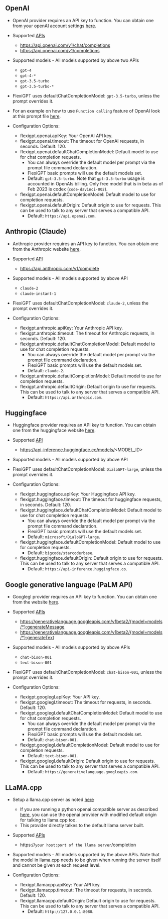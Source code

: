 ## OpenAI

- OpenAI provider requires an API key to function. You can obtain one from your openAI account settings [here](https://beta.openai.com/account/api-keys).

- Supported [APIs](https://platform.openai.com/docs/api-reference)

  - https://api.openai.com/v1/chat/completions
  - https://api.openai.com/v1/completions

- Supported models - All models supported by above two APIs

  - `gpt-4`
  - `gpt-4-*`
  - `gpt-3.5-turbo`
  - `gpt-3.5-turbo-*`

- FlexiGPT uses defaultChatCompletionModel: `gpt-3.5-turbo`, unless the prompt overrides it.

- For an example on how to use `Function calling` feature of OpenAI look at this prompt file [here](https://github.com/ppipada/vscode-flexigpt/blob/main/media/prompts/gobasic.js).

- Configuration Options:

  - flexigpt.openai.apiKey: Your OpenAI API key.
  - flexigpt.openai.timeout: The timeout for OpenAI requests, in seconds. Default: 120.
  - flexigpt.openai.defaultChatCompletionModel: Default model to use for chat completion requests.
    - You can always override the default model per prompt via the prompt file command declaration.
    - FlexiGPT basic prompts will use the default models set.
    - Default: `gpt-3.5-turbo`. Note that `gpt-3.5-turbo` usage is accounted in OpenAIs billing. Only free model that is in beta as of Feb 2023 is codex (`code-davinci-002`).
  - flexigpt.openai.defaultCompletionModel: Default model to use for completion requests.
  - flexigpt.openai.defaultOrigin: Default origin to use for requests. This can be used to talk to any server that serves a compatible API.
    - Default: `https://api.openai.com`.

## Anthropic (Claude)

- Anthropic provider requires an API key to function. You can obtain one from the Anthropic website [here](https://docs.anthropic.com/claude/docs/getting-access-to-claude).

- Supported [API](https://docs.anthropic.com/claude/reference/getting-started-with-the-api)

  - https://api.anthropic.com/v1/complete

- Supported models - All models supported by above API

  - `claude-2`
  - `claude-instant-1`

- FlexiGPT uses defaultChatCompletionModel: `claude-2`, unless the prompt overrides it.

- Configuration Options:

  - flexigpt.anthropic.apiKey: Your Anthropic API key.
  - flexigpt.anthropic.timeout: The timeout for Anthropic requests, in seconds. Default: 120.
  - flexigpt.anthropic.defaultChatCompletionModel: Default model to use for chat completion requests.
    - You can always override the default model per prompt via the prompt file command declaration.
    - FlexiGPT basic prompts will use the default models set.
    - Default: `claude-2`.
  - flexigpt.anthropic.defaultCompletionModel: Default model to use for completion requests.
  - flexigpt.anthropic.defaultOrigin: Default origin to use for requests. This can be used to talk to any server that serves a compatible API.
    - Default: `https://api.anthropic.com`.

## Huggingface

- Huggingface provider requires an API key to function. You can obtain one from the huggingface website [here](https://huggingface.co/settings/tokens).

- Supported [API](https://huggingface.co/docs/api-inference/quicktour)

  - https://api-inference.huggingface.co/models/<MODEL_ID>

- Supported models - All models supported by above API

- FlexiGPT uses defaultChatCompletionModel: `DialoGPT-large`, unless the prompt overrides it.

- Configuration Options:

  - flexigpt.huggingface.apiKey: Your Huggingface API key.
  - flexigpt.huggingface.timeout: The timeout for huggingface requests, in seconds. Default: 120.
  - flexigpt.huggingface.defaultChatCompletionModel: Default model to use for chat completion requests.
    - You can always override the default model per prompt via the prompt file command declaration.
    - FlexiGPT basic prompts will use the default models set.
    - Default: `microsoft/DialoGPT-large`.
  - flexigpt.huggingface.defaultCompletionModel: Default model to use for completion requests.
    - Default: `bigcode/starcoderbase`.
  - flexigpt.huggingface.defaultOrigin: Default origin to use for requests. This can be used to talk to any server that serves a compatible API.
    - Default: `https://api-inference.huggingface.co`.

## Google generative language (PaLM API)

- Googlegl provider requires an API key to function. You can obtain one from the website [here](https://developers.generativeai.google/tutorials/setup).

- Supported [APIs](https://developers.generativeai.google/api/rest/generativelanguage)

  - https://generativelanguage.googleapis.com/v1beta2/{model=models/*}:generateMessage
  - https://generativelanguage.googleapis.com/v1beta2/{model=models/*}:generateText

- Supported models - All models supported by above APIs

  - `chat-bison-001`
  - `text-bison-001`

- FlexiGPT uses defaultChatCompletionModel: `chat-bison-001`, unless the prompt overrides it.

- Configuration Options:

  - flexigpt.googlegl.apiKey: Your API key.
  - flexigpt.googlegl.timeout: The timeout for requests, in seconds. Default: 120.
  - flexigpt.googlegl.defaultChatCompletionModel: Default model to use for chat completion requests.
    - You can always override the default model per prompt via the prompt file command declaration.
    - FlexiGPT basic prompts will use the default models set.
    - Default: `chat-bison-001`.
  - flexigpt.googlegl.defaultCompletionModel: Default model to use for completion requests.
    - Default: `text-bison-001`.
  - flexigpt.googlegl.defaultOrigin: Default origin to use for requests. This can be used to talk to any server that serves a compatible API.
    - Default: `https://generativelanguage.googleapis.com`.

## LLaMA.cpp

- Setup a llama.cpp server as noted [here](https://github.com/ggerganov/llama.cpp/tree/master/examples/server)
  - If you are running a python openai compatible server as described [here](https://github.com/ggerganov/llama.cpp/tree/master/examples/server#api-like-oai), you can use the openai provider with modified default origin for talking to llama.cpp too.
  - This provider directly talkes to the default llama server built.

- Supported [APIs](https://github.com/ggerganov/llama.cpp/tree/master/examples/server#api-endpoints)

  - https://`your host:port of the llama server`/completion

- Supported models - All models supported by the above APIs. Note that the model in llama.cpp needs to be given when running the server itself and cannot be given at each request level.

- Configuration Options:

  - flexigpt.llamacpp.apiKey: Your API key.
  - flexigpt.llamacpp.timeout: The timeout for requests, in seconds. Default: 120.
  - flexigpt.llamacpp.defaultOrigin: Default origin to use for requests. This can be used to talk to any server that serves a compatible API.
    - Default: `http://127.0.0.1:8080`.
